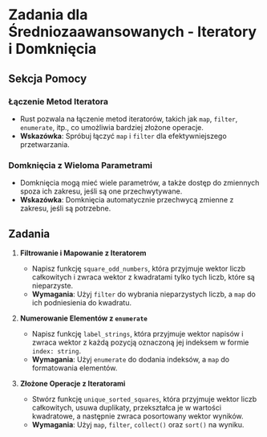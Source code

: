 # Zadania dla Średniozaawansowanych - Iteratory i Domknięcia

## Sekcja Pomocy

### Łączenie Metod Iteratora
- Rust pozwala na łączenie metod iteratorów, takich jak `map`, `filter`, `enumerate`, itp., co umożliwia bardziej złożone operacje.
- **Wskazówka**: Spróbuj łączyć `map` i `filter` dla efektywniejszego przetwarzania.

### Domknięcia z Wieloma Parametrami
- Domknięcia mogą mieć wiele parametrów, a także dostęp do zmiennych spoza ich zakresu, jeśli są one przechwytywane.
- **Wskazówka**: Domknięcia automatycznie przechwycą zmienne z zakresu, jeśli są potrzebne.

## Zadania

1. **Filtrowanie i Mapowanie z Iteratorem**
    - Napisz funkcję `square_odd_numbers`, która przyjmuje wektor liczb całkowitych i zwraca wektor z kwadratami tylko tych liczb, które są nieparzyste.
    - **Wymagania**: Użyj `filter` do wybrania nieparzystych liczb, a `map` do ich podniesienia do kwadratu.

2. **Numerowanie Elementów z `enumerate`**
    - Napisz funkcję `label_strings`, która przyjmuje wektor napisów i zwraca wektor z każdą pozycją oznaczoną jej indeksem w formie `index: string`.
    - **Wymagania**: Użyj `enumerate` do dodania indeksów, a `map` do formatowania elementów.

3. **Złożone Operacje z Iteratorami**
    - Stwórz funkcję `unique_sorted_squares`, która przyjmuje wektor liczb całkowitych, usuwa duplikaty, przekształca je w wartości kwadratowe, a następnie zwraca posortowany wektor wyników.
    - **Wymagania**: Użyj `map`, `filter`, `collect()` oraz `sort()` na wyniku.
